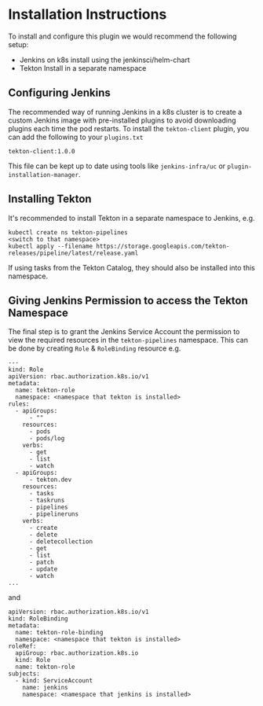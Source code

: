 # Installation Instructions

To install and configure this plugin we would recommend the following setup:

* Jenkins on k8s install using the jenkinsci/helm-chart
* Tekton Install in a separate namespace

## Configuring Jenkins

The recommended way of running Jenkins in a k8s cluster is to create a custom Jenkins image 
with pre-installed plugins to avoid downloading plugins each time the pod restarts.  To install 
the `tekton-client` plugin, you can add the following to your `plugins.txt`

```
tekton-client:1.0.0
```

This file can be kept up to date using tools like `jenkins-infra/uc` or `plugin-installation-manager`.

## Installing Tekton

It's recommended to install Tekton in a separate namespace to Jenkins, e.g.

```
kubectl create ns tekton-pipelines
<switch to that namespace>
kubectl apply --filename https://storage.googleapis.com/tekton-releases/pipeline/latest/release.yaml
```

If using tasks from the Tekton Catalog, they should also be installed into this namespace.

## Giving Jenkins Permission to access the Tekton Namespace

The final step is to grant the Jenkins Service Account the permission to view the required resources in the 
`tekton-pipelines` namespace.  This can be done by creating `Role` & `RoleBinding` resource e.g.

```
---
kind: Role
apiVersion: rbac.authorization.k8s.io/v1
metadata:
  name: tekton-role
  namespace: <namespace that tekton is installed>
rules:
  - apiGroups:
      - ""
    resources:
      - pods
      - pods/log
    verbs:
      - get
      - list
      - watch
  - apiGroups:
      - tekton.dev
    resources:
      - tasks
      - taskruns
      - pipelines
      - pipelineruns
    verbs:
      - create
      - delete
      - deletecollection
      - get
      - list
      - patch
      - update
      - watch
...
```

and 

```
apiVersion: rbac.authorization.k8s.io/v1
kind: RoleBinding
metadata:
  name: tekton-role-binding
  namespace: <namespace that tekton is installed>
roleRef:
  apiGroup: rbac.authorization.k8s.io
  kind: Role
  name: tekton-role
subjects:
  - kind: ServiceAccount
    name: jenkins
    namespace: <namespace that jenkins is installed>
```
